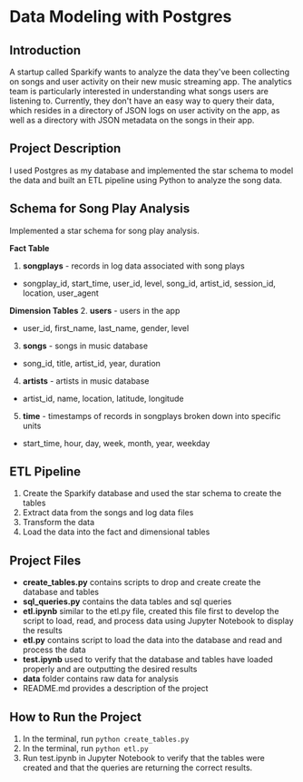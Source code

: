 # Data Modeling with Postgres

## Introduction
A startup called Sparkify wants to analyze the data they've been collecting on songs and user activity on their new music streaming app. The analytics team is particularly interested in understanding what songs users are listening to. Currently, they don't have an easy way to query their data, which resides in a directory of JSON logs on user activity on the app, as well as a directory with JSON metadata on the songs in their app.

## Project Description
 I used Postgres as my database and implemented the star schema to model the data and built an ETL pipeline using Python to analyze the song data.

## Schema for Song Play Analysis
Implemented a star schema for song play analysis.

**Fact Table**
1. **songplays** - records in log data associated with song plays
* songplay_id, start_time, user_id, level, song_id, artist_id, session_id, location, user_agent

**Dimension Tables**
2. **users** - users in the app
* user_id, first_name, last_name, gender, level

3. **songs** - songs in music database
* song_id, title, artist_id, year, duration

4. **artists** - artists in music database
* artist_id, name, location, latitude, longitude

5. **time** - timestamps of records in songplays broken down into specific units
* start_time, hour, day, week, month, year, weekday

## ETL Pipeline
1. Create the Sparkify database and used the star schema to create the tables
2. Extract data from the songs and log data files
3. Transform the data 
4. Load the data into the fact and dimensional tables

## Project Files
* **create_tables.py** contains scripts to drop and create create the database and tables
* **sql_queries.py** contains the data tables and sql queries
* **etl.ipynb** similar to the etl.py file, created this file first to develop the script to load, read, and process data using Jupyter Notebook to display the results
* **etl.py** contains script to load the data into the database and read and process the data
* **test.ipynb** used to verify that the database and tables have loaded properly and are outputting the desired results
* **data** folder contains raw data for analysis
* README.md provides a description of the project

## How to Run the Project
1. In the terminal, run `python create_tables.py`
3. In the terminal, run `python etl.py`
4. Run test.ipynb in Jupyter Notebook to verify that the tables were created and that the queries are returning the correct results.


